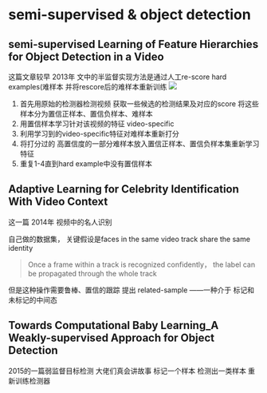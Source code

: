 # semi-supervised & object detection


## semi-supervised Learning of Feature Hierarchies for Object Detection in a Video

这篇文章较早 2013年
文中的半监督实现方法是通过人工re-score hard examples(难样本 并将rescore后的难样本重新训练
![](./img/hierarchies.JPG)
1. 首先用原始的检测器检测视频 获取一些候选的检测结果及对应的score 将这些样本分为置信正样本、置信负样本、难样本
2. 用置信样本学习针对该视频的特征 video-specific
3. 利用学习到的video-specific特征对难样本重新打分
4. 将打分过的 高置信度的一部分难样本放入置信正样本、置信负样本集重新学习特征
5. 重复1-4直到hard example中没有置信样本


## Adaptive Learning for Celebrity Identification With Video Context

这一篇 2014年 视频中的名人识别

自己做的数据集，
关键假设是faces in the same video track share the same identity
>Once a frame within a track is recognized confidently， the label can be propagated through the whole track

但是这种操作需要鲁棒、置信的跟踪
提出 related-sample ——一种介于 标记和未标记的中间态

## Towards Computational Baby Learning_A Weakly-supervised Approach for Object Detection

2015的一篇弱监督目标检测
大佬们真会讲故事
标记一个样本
检测出一类样本
重新训练检测器